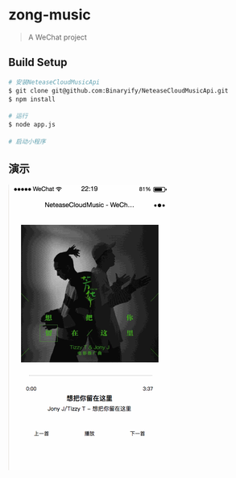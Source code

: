 # zong-music

> A WeChat project

## Build Setup

```bash
# 安装NeteaseCloudMusicApi
$ git clone git@github.com:Binaryify/NeteaseCloudMusicApi.git
$ npm install

# 运行
$ node app.js

# 启动小程序
```
## 演示

![](demo.gif)